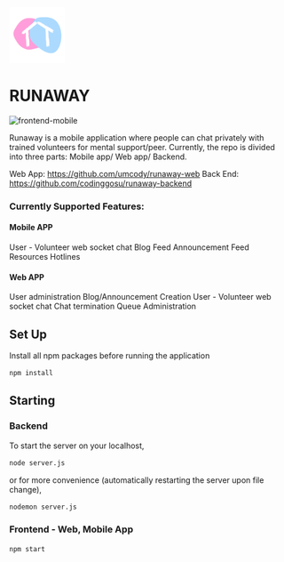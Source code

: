 <img src = "/frontend/mobile-app/assets/RunawayLogo.png" width = "100px">

# RUNAWAY
![frontend-mobile](https://github.com/umcody/runaway/workflows/frontend-mobile/badge.svg)

Runaway is a mobile application where people can chat privately with trained volunteers for mental support/peer.
Currently, the repo is divided into three parts: Mobile app/ Web app/ Backend.


Web App: https://github.com/umcody/runaway-web
Back End: https://github.com/codinggosu/runaway-backend

### Currently Supported Features:
#### Mobile APP
User - Volunteer web socket chat
Blog Feed
Announcement Feed
Resources
Hotlines

#### Web APP
User administration
Blog/Announcement Creation
User - Volunteer web socket chat
Chat termination
Queue Administration


## Set Up

Install all npm packages before running the application

```bash
npm install
```
## Starting

### Backend

To start the server on your localhost,

```bash
node server.js
```

or for more convenience (automatically restarting the server upon file change),

```bash
nodemon server.js
```
### Frontend - Web, Mobile App
```bash
npm start
```
